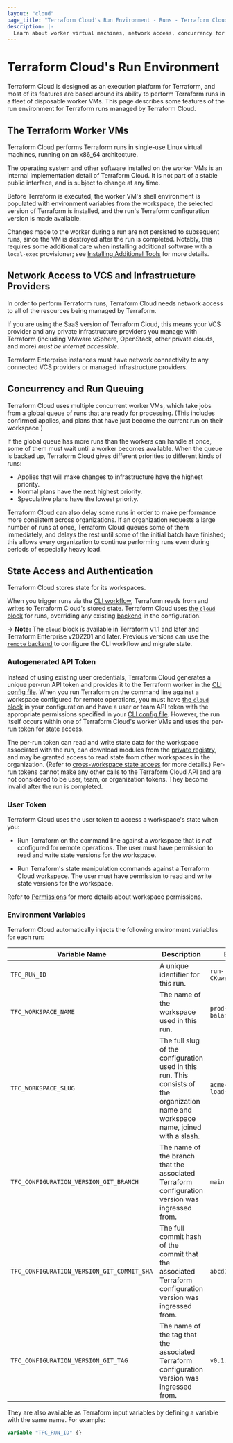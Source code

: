 ```yaml
---
layout: "cloud"
page_title: "Terraform Cloud's Run Environment - Runs - Terraform Cloud and Terraform Enterprise"
description: |-
  Learn about worker virtual machines, network access, concurrency for run queueing, state access authentication, and environment variables.
---
```


# Terraform Cloud's Run Environment

Terraform Cloud is designed as an execution platform for Terraform, and most of its features are based around its ability to perform Terraform runs in a fleet of disposable worker VMs. This page describes some features of the run environment for Terraform runs managed by Terraform Cloud.

## The Terraform Worker VMs

Terraform Cloud performs Terraform runs in single-use Linux virtual machines, running on an x86\_64 architecture.

The operating system and other software installed on the worker VMs is an internal implementation detail of Terraform Cloud. It is not part of a stable public interface, and is subject to change at any time.

Before Terraform is executed, the worker VM's shell environment is populated with environment variables from the workspace, the selected version of Terraform is installed, and the run's Terraform configuration version is made available.

Changes made to the worker during a run are not persisted to subsequent runs, since the VM is destroyed after the run is completed. Notably, this requires some additional care when installing additional software with a `local-exec` provisioner; see [Installing Additional Tools](install-software.html#installing-additional-tools) for more details.

## Network Access to VCS and Infrastructure Providers

In order to perform Terraform runs, Terraform Cloud needs network access to all of the resources being managed by Terraform.

If you are using the SaaS version of Terraform Cloud, this means your VCS provider and any private infrastructure providers you manage with Terraform (including VMware vSphere, OpenStack, other private clouds, and more) _must be internet accessible._

Terraform Enterprise instances must have network connectivity to any connected VCS providers or managed infrastructure providers.

## Concurrency and Run Queuing

Terraform Cloud uses multiple concurrent worker VMs, which take jobs from a global queue of runs that are ready for processing. (This includes confirmed applies, and plans that have just become the current run on their workspace.)

If the global queue has more runs than the workers can handle at once, some of them must wait until a worker becomes available. When the queue is backed up, Terraform Cloud gives different priorities to different kinds of runs:

- Applies that will make changes to infrastructure have the highest priority.
- Normal plans have the next highest priority.
- Speculative plans have the lowest priority.

Terraform Cloud can also delay some runs in order to make performance more consistent across organizations. If an organization requests a large number of runs at once, Terraform Cloud queues some of them immediately, and delays the rest until some of the initial batch have finished; this allows every organization to continue performing runs even during periods of especially heavy load.

## State Access and Authentication

[CLI config file]: /docs/cli/config/config-file.html
[cloud]: /docs/cli/cloud/index.html

Terraform Cloud stores state for its workspaces.

When you trigger runs via the [CLI workflow](/docs/cloud/run/cli.html), Terraform reads from and writes to Terraform Cloud's stored state. Terraform Cloud uses [the `cloud` block][cloud] for runs, overriding any existing [backend](/docs/language/settings/backends/index.html) in the configuration.

-> **Note:** The `cloud` block is available in Terraform v1.1 and later and Terraform Enterprise v202201 and later. Previous versions can use the [`remote` backend](/docs/language/settings/backends/remote.html) to configure the CLI workflow and migrate state.

### Autogenerated API Token

Instead of using existing user credentials, Terraform Cloud generates a unique per-run API token and provides it to the Terraform worker in the [CLI config file][]. When you run Terraform on the command line against a workspace configured for remote operations, you must have [the `cloud` block][cloud] in your configuration and have a user or team API token with the appropriate permissions specified in your [CLI config file][]. However, the run itself occurs within one of Terraform Cloud's worker VMs and uses the per-run token for state access.

The per-run token can read and write state data for the workspace associated with the run, can download modules from the [private registry](../registry/index.html), and may be granted access to read state from other workspaces in the organization. (Refer to [cross-workspace state access](../workspaces/state.html#accessing-state-from-other-workspaces) for more details.) Per-run tokens cannot make any other calls to the Terraform Cloud API and are not considered to be user, team, or organization tokens. They become invalid after the run is completed.

### User Token

Terraform Cloud uses the user token to access a workspace's state when you:

- Run Terraform on the command line against a workspace that is _not_ configured for remote operations. The user must have permission to read and write state versions for the workspace.

- Run Terraform's state manipulation commands against a Terraform Cloud workspace. The user must have permission to read and write state versions for the workspace.

Refer to [Permissions](/docs/cloud/users-teams-organizations/permissions.html#workspace-permissions) for more details about workspace permissions.

[permissions-citation]: #intentionally-unused---keep-for-maintainers

### Environment Variables

Terraform Cloud automatically injects the following environment variables for each run:

| Variable Name | Description | Example |
| --------------| ------------|---------|
|`TFC_RUN_ID` | A unique identifier for this run. | `run-CKuwsxMGgMd4W7Ui` |
|`TFC_WORKSPACE_NAME` | The name of the workspace used in this run. | `prod-load-balancers` |
|`TFC_WORKSPACE_SLUG` | The full slug of the configuration used in this run. This consists of the organization name and workspace name, joined with a slash. | `acme-corp/prod-load-balancers` |
|`TFC_CONFIGURATION_VERSION_GIT_BRANCH` | The name of the branch that the associated Terraform configuration version was ingressed from. |`main` |
| `TFC_CONFIGURATION_VERSION_GIT_COMMIT_SHA` | The full commit hash of the commit that the associated Terraform configuration version was ingressed from. | `abcd1234...` |
|`TFC_CONFIGURATION_VERSION_GIT_TAG` | The name of the tag that the associated Terraform configuration version was ingressed from. | `v0.1.0` |

They are also available as Terraform input variables by defining a variable with the same name. For example:

```terraform
variable "TFC_RUN_ID" {}
```
